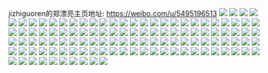 jizhiguoren的郑漂亮主页地址: https://weibo.com/u/5495196513 
![](https://wx4.sinaimg.cn/mw2000/005ZThDPly1h9esi67o0lj30wr1d5dtz.jpg) 
![](https://wx4.sinaimg.cn/mw2000/005ZThDPly1h9esi5w9txj30zk1hddyj.jpg) 
![](https://wx4.sinaimg.cn/mw2000/005ZThDPly1h9esi6u7ysj30xm1nsh3p.jpg) 
![](https://wx4.sinaimg.cn/mw2000/005ZThDPly1h9esi7gyexj30zo1retvp.jpg) 
![](https://wx4.sinaimg.cn/mw2000/005ZThDPly1h8pnte64hkj30u0140teg.jpg) 
![](https://wx4.sinaimg.cn/mw2000/005ZThDPly1h8pntfek83j30u01dqq9y.jpg) 
![](https://wx4.sinaimg.cn/mw2000/005ZThDPly1h8gtnbrmzqj30dw0dw75q.jpg) 
![](https://wx4.sinaimg.cn/mw2000/005ZThDPly1h8gdhpflg4j32c0340e83.jpg) 
![](https://wx4.sinaimg.cn/mw2000/005ZThDPly1h8gdhjtuftj31rl2drkjl.jpg) 
![](https://wx4.sinaimg.cn/mw2000/005ZThDPly1h7wkvk96fuj30u00xa78q.jpg) 
![](https://wx4.sinaimg.cn/mw2000/005ZThDPly1h7wkvl7kt0j30u01bhqa3.jpg) 
![](https://wx4.sinaimg.cn/mw2000/005ZThDPly1h7wkvlr545j30u0190h1f.jpg) 
![](https://wx4.sinaimg.cn/mw2000/005ZThDPly1h7wkwfay1tj30sr1f4n3d.jpg) 
![](https://wx4.sinaimg.cn/mw2000/005ZThDPly1h7iyyp5y5sj32c0340qv6.jpg) 
![](https://wx4.sinaimg.cn/mw2000/005ZThDPly1h7iyyr3r6aj32c0340e83.jpg) 
![](https://wx4.sinaimg.cn/mw2000/005ZThDPly1h7gs0au402j316o1kwe6h.jpg) 
![](https://wx4.sinaimg.cn/mw2000/005ZThDPly1h7gs0bbfrlj316o1kwx62.jpg) 
![](https://wx4.sinaimg.cn/mw2000/005ZThDPly1h7c0uykv49j316o1kyh69.jpg) 
![](https://wx4.sinaimg.cn/mw2000/005ZThDPly1h7c0v04z0ij31sc2dvkjl.jpg) 
![](https://wx4.sinaimg.cn/mw2000/005ZThDPly1h72rxtj5caj30u0140gr3.jpg) 
![](https://wx4.sinaimg.cn/mw2000/005ZThDPly1h6sbdy50cfj32c0340kjm.jpg) 
![](https://wx4.sinaimg.cn/mw2000/005ZThDPly1h6md7s18qpj30u014rn24.jpg) 
![](https://wx4.sinaimg.cn/mw2000/005ZThDPly1h6md7yxzrlj31400u0gu8.jpg) 
![](https://wx4.sinaimg.cn/mw2000/005ZThDPly1h6kuovn4fqj30u80u076z.jpg) 
![](https://wx4.sinaimg.cn/mw2000/005ZThDPly1h6f7xvplf6j31qw2bv7wh.jpg) 
![](https://wx4.sinaimg.cn/mw2000/005ZThDPly1h5b6bn3xi7j30u01hcgtu.jpg) 
![](https://wx4.sinaimg.cn/mw2000/005ZThDPly1h4vochb5wdj30lc0sgaen.jpg) 
![](https://wx4.sinaimg.cn/mw2000/005ZThDPly1h4lhgb299sj30tz18z47t.jpg) 
![](https://wx4.sinaimg.cn/mw2000/005ZThDPly1h47n2yf0evj30zk0zkwo2.jpg) 
![](https://wx4.sinaimg.cn/mw2000/005ZThDPly1h3rz3a6sy1j30z81ayk5i.jpg) 
![](https://wx4.sinaimg.cn/mw2000/005ZThDPly1h3rz388enuj30zb1b2dul.jpg) 
![](https://wx4.sinaimg.cn/mw2000/005ZThDPly1h3hdpx93o1j30u0140dod.jpg) 
![](https://wx4.sinaimg.cn/mw2000/005ZThDPly1h2hog74p8mj30u013zwiz.jpg) 
![](https://wx4.sinaimg.cn/mw2000/005ZThDPly1h2g8zvs6i8j30u0140wr2.jpg) 
![](https://wx4.sinaimg.cn/mw2000/005ZThDPly1h1ul5jkde6j30u0140dp5.jpg) 
![](https://wx4.sinaimg.cn/mw2000/005ZThDPly1h0jv18dwjvj30u0140aht.jpg) 
![](https://wx4.sinaimg.cn/mw2000/005ZThDPly1h0jv17xl1sj31jk0u0gu7.jpg) 
![](https://wx4.sinaimg.cn/mw2000/005ZThDPly1h0jv18sl19j30u0140dkt.jpg) 
![](https://wx4.sinaimg.cn/mw2000/005ZThDPly1h0jv1ah3hjj30u014016v.jpg) 
![](https://wx4.sinaimg.cn/mw2000/005ZThDPly1h0jv1bal57j31fk0t0wmv.jpg) 
![](https://wx4.sinaimg.cn/mw2000/005ZThDPly1h0jv1bul7jj31sx0u0dpu.jpg) 
![](https://wx4.sinaimg.cn/mw2000/005ZThDPly1h0jv1cc5vpj31400u0guq.jpg) 
![](https://wx4.sinaimg.cn/mw2000/005ZThDPly1h0jv1cr18cj30up0u0th5.jpg) 
![](https://wx4.sinaimg.cn/mw2000/005ZThDPly1h0jv1d5hlmj30u0140afw.jpg) 
![](https://wx4.sinaimg.cn/mw2000/005ZThDPly1gx56qrqdjsj30u0140dng.jpg) 
![](https://wx4.sinaimg.cn/mw2000/005ZThDPly1gx56qs66r8j30u0140th0.jpg) 
![](https://wx4.sinaimg.cn/mw2000/005ZThDPly1gx56qssrapj30u0140n5d.jpg) 
![](https://wx4.sinaimg.cn/mw2000/005ZThDPly1gx56qrcknzj30u0140do2.jpg) 
![](https://wx4.sinaimg.cn/mw2000/005ZThDPly1gx56qth9epj30u014046s.jpg) 
![](https://wx4.sinaimg.cn/mw2000/005ZThDPly1gx56qu09s1j30u0140th5.jpg) 
![](https://wx4.sinaimg.cn/mw2000/005ZThDPly1gx56qup8onj30u0140dt9.jpg) 
![](https://wx4.sinaimg.cn/mw2000/005ZThDPly1gx56qv5z51j30u0140thj.jpg) 
![](https://wx4.sinaimg.cn/mw2000/005ZThDPly1gwjani32y5j30mz07f0sz.jpg) 
![](https://wx4.sinaimg.cn/mw2000/005ZThDPly1gwi616960sj30u0140k1l.jpg) 
![](https://wx4.sinaimg.cn/mw2000/005ZThDPly1guxromgye3j62c0340npe02.jpg) 
![](https://wx4.sinaimg.cn/mw2000/005ZThDPly1guwc21yeguj60tz0miahk02.jpg) 
![](https://wx4.sinaimg.cn/mw2000/005ZThDPly1gtvpuv7m8rj623t35qkjm02.jpg) 
![](https://wx4.sinaimg.cn/mw2000/005ZThDPly1gtvpusgt3ij62c0340npe02.jpg) 
![](https://wx4.sinaimg.cn/mw2000/005ZThDPly1gtvpuwvisrj63402c0kjm02.jpg) 
![](https://wx4.sinaimg.cn/mw2000/005ZThDPly1gtvpuz4dwdj62c03407wj02.jpg) 
![](https://wx4.sinaimg.cn/mw2000/005ZThDPly1gt5yrc2d8bj31o0280x6p.jpg) 
![](https://wx4.sinaimg.cn/mw2000/005ZThDPly1gt5yr80j8vj31o0268kjl.jpg) 
![](https://wx4.sinaimg.cn/mw2000/005ZThDPly1grarsg09d8j30km10o15j.jpg) 
![](https://wx4.sinaimg.cn/mw2000/005ZThDPly1gq6uho54rsj32c0340kjn.jpg) 
![](https://wx4.sinaimg.cn/mw2000/005ZThDPly1gq6uhjpj29j32c03404qv.jpg) 
![](https://wx4.sinaimg.cn/mw2000/005ZThDPly1gpkq69q99ij32802yokjw.jpg) 
![](https://wx4.sinaimg.cn/mw2000/005ZThDPly1gojqnmly2vj30qb0z1gtx.jpg) 
![](https://wx4.sinaimg.cn/mw2000/005ZThDPly1gm0bay9jh8j32c02c0qv5.jpg) 
![](https://wx4.sinaimg.cn/mw2000/005ZThDPly1gm0bax20gsj32c02c0e82.jpg) 
![](https://wx4.sinaimg.cn/mw2000/005ZThDPly1gm0baz8kpvj32c03404qp.jpg) 
![](https://wx4.sinaimg.cn/mw2000/005ZThDPly1gm0bb0owaqj32802yox6q.jpg) 
![](https://wx4.sinaimg.cn/mw2000/005ZThDPly1gl576c650mj30n0195wl0.jpg) 
![](https://wx4.sinaimg.cn/mw2000/005ZThDPly1gl576d03c9j322n2rkqv5.jpg) 
![](https://wx4.sinaimg.cn/mw2000/005ZThDPly1gkns04z7zsj31ak1alann.jpg) 
![](https://wx4.sinaimg.cn/mw2000/005ZThDPly1gkns05832jj30n61580z9.jpg) 
![](https://wx4.sinaimg.cn/mw2000/005ZThDPly1gkfes7joizj32c03407wk.jpg) 
![](https://wx4.sinaimg.cn/mw2000/005ZThDPly1gkfes8g8nmj31bp1zk7wh.jpg) 
![](https://wx4.sinaimg.cn/mw2000/005ZThDPly1gkfes3buhnj32c0340b29.jpg) 
![](https://wx4.sinaimg.cn/mw2000/005ZThDPly1gkfes5b0guj32c03407wh.jpg) 
![](https://wx4.sinaimg.cn/mw2000/005ZThDPly1gk3pcn5548j30n01a0dpm.jpg) 
![](https://wx4.sinaimg.cn/mw2000/005ZThDPly1gk3pcnsv9yj32c02c0b29.jpg) 
![](https://wx4.sinaimg.cn/mw2000/005ZThDPly1gk3pclxrvuj32c0340u0y.jpg) 
![](https://wx4.sinaimg.cn/mw2000/005ZThDPly1gk3pcojxm2j30n01a0wvs.jpg) 
![](https://wx4.sinaimg.cn/mw2000/005ZThDPly1gk3pcq1706j33402c01l0.jpg) 
![](https://wx4.sinaimg.cn/mw2000/005ZThDPly1gk3pcquzhoj33402c04qp.jpg) 
![](https://wx4.sinaimg.cn/mw2000/005ZThDPly1gk3pcrtrnoj31hn1zke81.jpg) 
![](https://wx4.sinaimg.cn/mw2000/005ZThDPly1gk3pctn83zj32c0340b2a.jpg) 
![](https://wx4.sinaimg.cn/mw2000/005ZThDPly1gk3pdhiyivj31jm22knpd.jpg) 
![](https://wx4.sinaimg.cn/mw2000/005ZThDPly1gjrbmvrmruj32802yohdz.jpg) 
![](https://wx4.sinaimg.cn/mw2000/005ZThDPly1gjrbmtqpnfj31ag1xox6q.jpg) 
![](https://wx4.sinaimg.cn/mw2000/005ZThDPly1gjc8zd74w0j30s30s30zt.jpg) 
![](https://wx4.sinaimg.cn/mw2000/005ZThDPly1gjc8zdzyz5j30wq0qddo2.jpg) 
![](https://wx4.sinaimg.cn/mw2000/005ZThDPly1gj313628atj31o01q8e82.jpg) 
![](https://wx4.sinaimg.cn/mw2000/005ZThDPly1giq0ifvk7jj31kw1ir1kx.jpg) 
![](https://wx4.sinaimg.cn/mw2000/005ZThDPly1giq0igfrj9j31kw1kw1kx.jpg) 
![](https://wx4.sinaimg.cn/mw2000/005ZThDPly1gio72szrkej316o1cd7wh.jpg) 
![](https://wx4.sinaimg.cn/mw2000/005ZThDPly1gio72tkgdyj31kw1kw7wh.jpg) 
![](https://wx4.sinaimg.cn/mw2000/005ZThDPly1gio72u4bpoj31kw1kw7pc.jpg) 
![](https://wx4.sinaimg.cn/mw2000/005ZThDPly1gio72s308sj30n02k0hdt.jpg) 
![](https://wx4.sinaimg.cn/mw2000/005ZThDPly1giiz56u1x6j31kw1kwkjl.jpg) 
![](https://wx4.sinaimg.cn/mw2000/005ZThDPly1gierowt8v6j31kw1kwu0x.jpg) 
![](https://wx4.sinaimg.cn/mw2000/005ZThDPly1gierow1jg9j311z11ydt8.jpg) 
![](https://wx4.sinaimg.cn/mw2000/005ZThDPly1gierox7yudj30vy0m2gvh.jpg) 
![](https://wx4.sinaimg.cn/mw2000/005ZThDPly1gg85q0md6pj31hn1zk4qp.jpg) 
![](https://wx4.sinaimg.cn/mw2000/005ZThDPly1gg85pzr4ybj31901zkb29.jpg) 
![](https://wx4.sinaimg.cn/mw2000/005ZThDPgy1ftax2bnzamj30qo0qodjm.jpg) 
![](https://wx4.sinaimg.cn/mw2000/005ZThDPgy1ftax2gqajoj30qo0qodqw.jpg) 
![](https://wx4.sinaimg.cn/mw2000/005ZThDPgy1ftax2kbggcj30qo0qoahs.jpg) 
![](https://wx4.sinaimg.cn/mw2000/005ZThDPgy1ftax2ap9f5j30qo0qo7b9.jpg) 
![](https://wx4.sinaimg.cn/mw2000/005ZThDPgy1ftax2nqbyij30qo0u4grh.jpg) 
![](https://wx4.sinaimg.cn/mw2000/005ZThDPgy1ftax2re7qpj30qo0qoguv.jpg) 
![](https://wx4.sinaimg.cn/mw2000/005ZThDPgy1ftax2uj3rvj30zk0qodnz.jpg) 
![](https://wx4.sinaimg.cn/mw2000/005ZThDPgy1ftax2xm1muj30qo0qoq6q.jpg) 
![](https://wx4.sinaimg.cn/mw2000/005ZThDPgy1ftax2zozppj30qo0qotca.jpg) 
